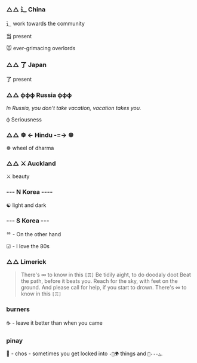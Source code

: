 ### △△ ⻌ China
⻌ work towards the community

当 present

🐭 ever-grimacing overlords
 
### △△ 了 Japan
了 present
 
### △△ ффф Russia ффф
*In Russia, you don't take vacation, vacation takes you.*

ф Seriousness

### △△ ☸ <- Hindu -=-> ☸
☸ wheel of dharma
 
### △△ ⚔ Auckland
⚔ beauty
 
### --- N Korea ----
☯ light and dark
 
### --- S Korea ---
ᅘ - On the other hand 

☑ - I love the 80s
 
### △△ Limerick
> There's ∞ to know in this `[☴]`
> Be tidily aight, to do doodaly doot
> Beat the path, before it beats you.
> Reach for the sky, with feet on the ground.
> And please call for help, if you start to drown.
> There's ∞ to know in this `[☴]`

### burners
☕ - leave it better than when you came
 
### pinay
🍦 - chos - sometimes you get locked into `-💋🌍` things and `🍦---△`.
